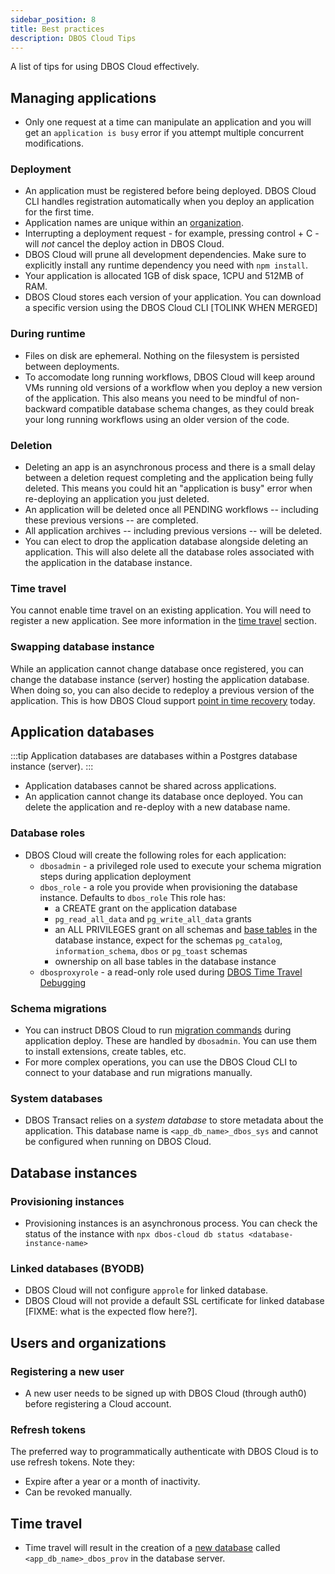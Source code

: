 ```yaml
---
sidebar_position: 8
title: Best practices
description: DBOS Cloud Tips
---
```


A list of tips for using DBOS Cloud effectively.

## Managing applications

* Only one request at a time can manipulate an application and you will get an `application is busy` error if you attempt multiple concurrent modifications.

### Deployment
* An application must be registered before being deployed. DBOS Cloud CLI handles registration automatically when you deploy an application for the first time.
* Application names are unique within an [organization](#users-and-organizations).
* Interrupting a deployment request - for example, pressing control + C - will *not* cancel the deploy action in DBOS Cloud.
* DBOS Cloud will prune all development dependencies. Make sure to explicitly install any runtime dependency you need with `npm install`.
* Your application is allocated 1GB of disk space, 1CPU and 512MB of RAM.
* DBOS Cloud stores each version of your application. You can download a specific version using the DBOS Cloud CLI [TOLINK WHEN MERGED]

### During runtime
* Files on disk are ephemeral. Nothing on the filesystem is persisted between deployments.
* To accomodate long running workflows, DBOS Cloud will keep around VMs running old versions of a workflow when you deploy a new version of the application. This also means you need to be mindful of non-backward compatible database schema changes, as they could break your long running workflows using an older version of the code.

### Deletion
* Deleting an app is an asynchronous process and there is a small delay between a deletion request completing and the application being fully deleted. This means you could hit an "application is busy" error when re-deploying an application you just deleted.
* An application will be deleted once all PENDING workflows -- including these previous versions -- are completed.
* All application archives -- including previous versions -- will be deleted.
* You can elect to drop the application database alongside deleting an application. This will also delete all the database roles associated with the application in the database instance.

### Time travel
You cannot enable time travel on an existing application. You will need to register a new application.
See more information in the [time travel](#time-travel) section.

### Swapping database instance
While an application cannot change database once registered, you can change the database instance (server) hosting the application database. When doing so, you can also decide to redeploy a previous version of the application. This is how DBOS Cloud support [point in time recovery](database-management#database-recovery) today.

## Application databases

:::tip
Application databases are databases within a Postgres database instance (server).
:::

* Application databases cannot be shared across applications.
* An application cannot change its database once deployed. You can delete the application and re-deploy with a new database name.

### Database roles

* DBOS Cloud will create the following roles for each application:
    * `dbosadmin` - a privileged role used to execute your schema migration steps during application deployment
    * `dbos_role` - a role you  provide when provisioning the database instance. Defaults to `dbos_role` This role has:
        * a CREATE grant on the application database
        * `pg_read_all_data` and `pg_write_all_data` grants
        * an ALL PRIVILEGES grant on all schemas and [base tables](https://www.postgresql.org/docs/current/infoschema-tables.html#INFOSCHEMA-TABLES) in the database instance, expect for the schemas `pg_catalog`, `information_schema`, `dbos` or `pg_toast` schemas
        * ownership on all base tables in the database instance
    * `dbosproxyrole` - a read-only role used during [DBOS Time Travel Debugging](timetravel-debugging)

### Schema migrations
* You can instruct DBOS Cloud to run [migration commands](api-reference/configuration#database) during application deploy. These are handled by `dbosadmin`. You can use them to install extensions, create tables, etc.
* For more complex operations, you can use the DBOS Cloud CLI to connect to your database and run migrations manually.

### System databases
* DBOS Transact relies on a _system database_ to store metadata about the application. This database name is `<app_db_name>_dbos_sys` and cannot be configured when running on DBOS Cloud.

## Database instances

### Provisioning instances
* Provisioning instances is an asynchronous process. You can check the status of the instance with `npx dbos-cloud db status <database-instance-name>`

### Linked databases (BYODB)
* DBOS Cloud will not configure `approle` for linked database.
* DBOS Cloud will not provide a default SSL certificate for linked database [FIXME: what is the expected flow here?].

## Users and organizations

### Registering a new user
- A new user needs to be signed up with DBOS Cloud (through auth0) before registering a Cloud account.

### Refresh tokens
The preferred way to programmatically authenticate with DBOS Cloud is to use refresh tokens. Note they:
* Expire after a year or a month of inactivity.
* Can be revoked manually.

## Time travel
* Time travel will result in the creation of a [new database](../api-reference/system-tables#provenance-tables) called `<app_db_name>_dbos_prov` in the database server.

